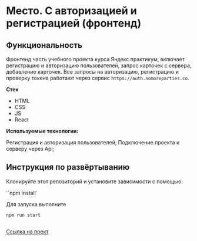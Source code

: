 # Место. С авторизацией и регистрацией (фронтенд)

## Функциональность

Фронтенд часть учебного проекта курса Яндекс практикум, включает регистрацию и авторизацию пользователей, запрос карточек с сервера, добавление карточек.
Все запросы на авторизацию, регистрацию и проверку токена работают через сервис `https://auth.nomoreparties.co`.

**Стек**

- HTML
- CSS
- JS
- React

**Используемые технологии:**

Регистрация и авторизация пользователей;
Подключение проекта к серверу через Api;

## Инструкция по развёртыванию

Клонируйте этот репозиторий и установите зависимости с помощью:

``npm install`

Для запуска выполните

`npm run start`

##

[Ссылка на прект]()
